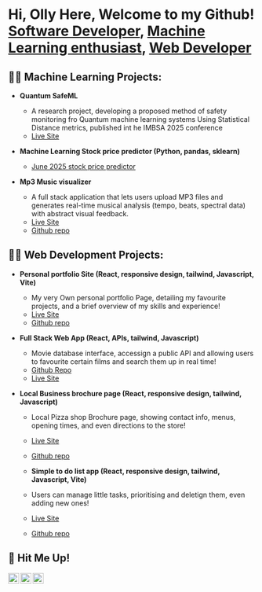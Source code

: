 <h1>Hi, Olly Here, Welcome to my Github! <br/><a href="https://www.linkedin.com/in/oliver-dunn-a404a4251/">Software Developer</a>, <a href="https://github.com/OliverDunnDev/">Machine Learning enthusiast</a>, <a href="https://oliverdunndev.github.io/oliver-portfolio/">Web Developer</a></h1>

<h2>👨‍💻 Machine Learning Projects:</h2>

- <b>Quantum SafeML</b>
  - A research project, developing a proposed method of safety monitoring fro Quantum machine learning systems Using Statistical Distance metrics, published int he IMBSA 2025 conference
  - [Live Site](https://plennock.github.io/Honours-Stage-Project/)
  
- <b>Machine Learning Stock price predictor (Python, pandas, sklearn)</b>
  - [June 2025 stock price predictor ](https://github.com/OliverDunnDev/Stockp-redictorJune2025)

- <b>Mp3 Music visualizer</b>
  - A full stack application that lets users upload MP3 files and generates real-time musical analysis (tempo, beats, spectral data) with abstract visual feedback.
  - [Live Site]([https://plennock.github.io/Honours-Stage-Project/](https://mp3visualizer.vercel.app/))
  - [Github repo]([https://github.com/OliverDunnDev/oliver-portfolio](https://github.com/OliverDunnDev/mp3visualizer))

<h2>👨‍💻 Web Development Projects:</h2>

- <b>Personal portfolio Site (React, responsive design, tailwind, Javascript, Vite)</b>
  - My very Own personal portfolio Page, detailing my favourite projects, and a brief overview of my skills and experience!
  - [Live Site](https://oliverdunndev.github.io/oliver-portfolio/)
  - [Github repo](https://github.com/OliverDunnDev/oliver-portfolio)

- <b>Full Stack Web App (React, APIs, tailwind, Javascript)</b>
  - Movie database interface, accessign a public API and allowing users to favourite certain films and search them up in real time!
  - [Github Repo](https://github.com/OliverDunnDev/movie-app)
  - [Live Site](https://oliverdunndev.github.io/movie-app/)
    
- <b>Local Business brochure page (React, responsive design, tailwind, Javascript)</b>
  - Local Pizza shop Brochure page, showing contact info, menus, opening times, and even directions to the store!
  - [Live Site](https://oliverdunndev.github.io/B-Side-Newland/)
  - [Github repo](https://github.com/OliverDunnDev/B-Side-Newland)
 
  - <b>Simple to do list app (React, responsive design, tailwind, Javascript, Vite)</b>
  - Users can manage little tasks, prioritising and deletign them, even adding new ones!
  - [Live Site](https://github.com/OliverDunnDev/todolist)
  - [Github repo](https://github.com/OliverDunnDevtodolist)




<h2> 🤳 Hit Me Up!</h2>

[<img align="left" alt="OliverDunn | Website" width="22px" src="https://cdn.jsdelivr.net/npm/simple-icons@v3/icons/iconfinder.svg" />][website]
[<img align="left" alt="OliverDunn | Email" width="22px" src="https://cdn.jsdelivr.net/npm/simple-icons@v3/icons/gmail.svg" />][gmail]
[<img align="left" alt="OliverDunn | LinkedIn" width="22px" src="https://cdn.jsdelivr.net/npm/simple-icons@v3/icons/linkedin.svg" />][linkedin]


[website]:https://oliverdunndev.github.io/oliver-portfolio/
[gmail]:https://oliverdunndev@gmail.com
[linkedin]: https://linkedin.com/in/oliver-dunn-a404a4251/
